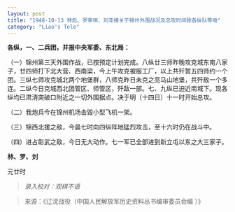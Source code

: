 ```yaml
---
layout: post
title: "1948-10-13 林彪、罗荣桓、刘亚楼关于锦州外围战况及总攻时间致各纵队等电"
category: "Liao's Tele"
---
```

**各纵，一、二兵团，并报中央军委、东北局：**

（一）锦州第三天外围作战，已按预定计划完成。八纵廿三师昨晚攻克城东南八家子，廿四师打下北大营、西南梁，今上午攻克被服工厂，以上共歼暂五四师约一个团。三纵七师攻克城北两个地堡群，八师克昨日未克之亮马山地堡，共歼敌一个多连。二纵今日克城西北团管区、师管区，歼敌一部。七、九纵已迫近南城下。现各纵均已肃清突破口附近之一切外围据点。决于明（十四日）十一时开始总攻。

（二）我炮兵今在锦州机场击毀小型飞机一架。

（三）锦西北援之敌，今晨七时向四纵阵地猛烈攻击，至十六时仍在战斗中。

（四）进占彰武之敌，今日无大动作。七一军已全部进到新立屯以东之大三家子。

**林、罗、刘**

元廿时



> *录入校对：观棋不语*

> 来源：《辽沈战役（中国人民解放军历史资料丛书编审委员会编 ）》
